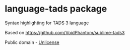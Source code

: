 # language-tads package

Syntax highlighting for TADS 3 language

Based on https://github.com/VoidPhantom/sublime-tads3

Public domain - [Unlicense](http://unlicense.org/)
